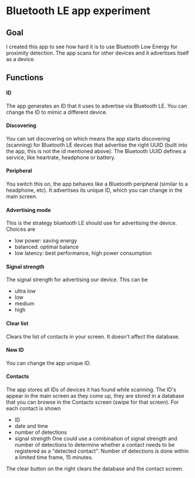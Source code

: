 # Bluetooth LE app experiment

## Goal
I created this app to see how hard it is to use Bluetooth Low Energy for proximity detection. The app scans for
other devices and it advertises itself as a device.

## Functions
#### ID
The app generates an ID that it uses to advertise via Bluetooth LE. You can change the ID to mimic a different device.

#### Discovering
You can set discovering on which means the app starts discovering (scanning) for Bluetooth LE devices that 
advertise the right UUID (built into the app, this is not the id mentioned above). The Bluetooth UUID defines
 a service, like heartrate, headphone or battery.
 
 #### Peripheral
 You switch this on, the app behaves like a Bluetooth peripheral (similar to a headphone, etc). It advertises
 its unique ID, which you can change in the main screen.
 
 #### Advertising mode
 This is the strategy bluetooth LE should use for advertising the device. Choices are
 - low power: saving energy
 - balanced: optimal balance 
 - low latency: best performance, high power consumption

 #### Signal strength
 The signal strength for advertising our device. This can be 
 - ultra low
 - low
 - medium
 - high
 
 #### Clear list
 Clears the list of contacts in your screen. It doesn't affect the database.
 
 #### New ID
 You can change the app unique ID.
 
 #### Contacts
 The app stores all IDs of devices it has found while scanning. The ID's appear in the main screen
 as they come up, they are stored in a database that you can browse in the Contacts screen (swipe for that screen).
 For each contact is shown
 - ID
 - date and time
 - number of detections
 - signal strength
 One could use a combination of signal strength and number of detections to determine whether a contact
 needs to be registered as a "detected contact". Number of detections is done within a limited time frame, 15 minutes.
 
 The clear button on the right clears the database and the contact screen. 
 

